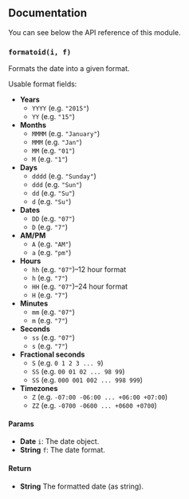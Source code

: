 ## Documentation

You can see below the API reference of this module.

### `formatoid(i, f)`
Formats the date into a given format.

Usable format fields:

 - **Years**
     - `YYYY` (e.g. `"2015"`)
     - `YY` (e.g. `"15"`)
 - **Months**
     - `MMMM` (e.g. `"January"`)
     - `MMM` (e.g. `"Jan"`)
     - `MM` (e.g. `"01"`)
     - `M` (e.g. `"1"`)
 - **Days**
     - `dddd` (e.g. `"Sunday"`)
     - `ddd` (e.g. `"Sun"`)
     - `dd` (e.g. `"Su"`)
     - `d` (e.g. `"Su"`)
 - **Dates**
     - `DD` (e.g. `"07"`)
     - `D` (e.g. `"7"`)
 - **AM/PM**
     - `A` (e.g. `"AM"`)
     - `a` (e.g. `"pm"`)
 - **Hours**
     - `hh` (e.g. `"07"`)–12 hour format
     - `h` (e.g. `"7"`)
     - `HH` (e.g. `"07"`)–24 hour format
     - `H` (e.g. `"7"`)
 - **Minutes**
     - `mm` (e.g. `"07"`)
     - `m` (e.g. `"7"`)
 - **Seconds**
     - `ss` (e.g. `"07"`)
     - `s` (e.g. `"7"`)
 - **Fractional seconds**
     - `S` (e.g. `0 1 2 3 ... 9`)
     - `SS` (e.g. `00 01 02 ... 98 99`)
     - `SS` (e.g. `000 001 002 ... 998 999`)
 - **Timezones**
     - `Z` (e.g. `-07:00 -06:00 ... +06:00 +07:00`)
     - `ZZ` (e.g. `-0700 -0600 ... +0600 +0700`)

#### Params

- **Date** `i`: The date object.
- **String** `f`: The date format.

#### Return
- **String** The formatted date (as string).

